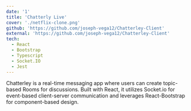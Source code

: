 ```yaml
---
date: '1'
title: 'Chatterly Live'
cover: './netflix-clone.png'
github: 'https://github.com/joseph-vega12/Chatterley-Client'
external: 'https://github.com/joseph-vega12/Chatterley-Client'
tech:
  - React
  - Bootstrap
  - Typescript
  - Socket.IO
  - Jest
---
```


Chatterley is a real-time messaging app where users can create topic-based Rooms for discussions. Built with React, it utilizes Socket.io for event-based client-server communication and leverages React-Bootstrap for component-based design.
